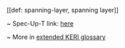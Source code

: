 [[def: spanning-layer, spanning layer]]

~ Spec-Up-T link: <a href='https://weboftrust.github.io/WOT-terms/docs/glossary/spanning-layer'>here</a>

~ More in <a href="https://weboftrust.github.io/WOT-terms/docs/glossary/spanning-layer">extended KERI glossary</a>
